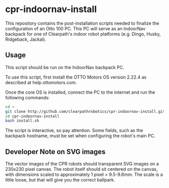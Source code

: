 # cpr-indoornav-install

This repository contains the post-installation scripts needed to finalize the configuration of an Otto 100 PC. This PC
will serve as an IndoorNav backpack for one of Clearpath's indoor robot platforms (e.g. Dingo, Husky, Ridgeback, Jackal).


## Usage

This script should be run on the IndoorNav backpack PC.

To use this script, first install the OTTO Motors OS version 2.22.4 as described at help.ottomotors.com.

Once the core OS is installed, connect the PC to the internet and run the following commands:
```bash
cd ~
git clone http://github.com/clearpathrobotics/cpr-indoornav-install.git
cd cpr-indoornav-install
bash install.sh
```

The script is interactive, so pay attention.  Some fields, such as the backpack hostname, must be set when configuring
the robot's main PC.



Developer Note on SVG images
------------------------------

The vector images of the CPR robots should transparent SVG images on a
230x230 pixel canvas.  The robot itself should sit centered on the canvas,
with dimensions scaled to approximately 1 pixel = 9.5-9.6mm.  The scale is a
little loose, but that will give you the correct ballpark.
